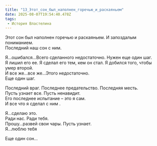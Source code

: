 ```yaml
---
title: "13_Этот_сон_был_наполнен_горечью_и_раскаяньем"
date: 2025-08-07T19:54:40.478Z
tags:
 - История Властелина
---
```


Этот сон был наполнен горечью и раскаяньем. И запоздалым пониманием.  
Последний наш сон с ним.  
  
Я…ошибался…Всего сделанного недостаточно. Нужен еще один шаг.  
Я лишил его ее. Я сделал его тем, кем он стал. Я добился того, чтобы
умер второй.  
И все же…все же…Этого недостаточно.  
Еще один шаг.  
  
Последний враг. Последнее предательство. Последняя месть.  
Пусть узнает все. Пусть ненавидит.  
Его последнее испытание – это я сам.  
И все что я сделал с ним .  
  
Я…сделаю это.  
Ради нас. Ради тебя.  
Прошу…развей свои чары. Пусть узнает.  
Я…люблю тебя

Еще один сон…
